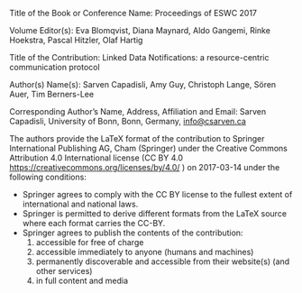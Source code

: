Title of the Book or Conference Name:  Proceedings of ESWC 2017

Volume Editor(s): Eva Blomqvist, Diana Maynard, Aldo Gangemi, Rinke Hoekstra, Pascal Hitzler, Olaf Hartig

Title of the Contribution: Linked Data Notifications: a resource-centric communication protocol

Author(s) Name(s): Sarven Capadisli, Amy Guy, Christoph Lange, Sören Auer, Tim Berners-Lee

Corresponding Author’s Name, Address, Affiliation and Email: Sarven Capadisli, University of Bonn, Bonn, Germany, info@csarven.ca

The authors provide the LaTeX format of the contribution to Springer International Publishing AG, Cham (Springer) under the Creative Commons Attribution 4.0 International license (CC BY 4.0 https://creativecommons.org/licenses/by/4.0/ ) on 2017-03-14 under the following conditions:

* Springer agrees to comply with the CC BY license to the fullest extent of international and national laws.
* Springer is permitted to derive different formats from the LaTeX source where each format carries the CC-BY.
* Springer agrees to publish the contents of the contribution:
  1. accessible for free of charge
  2. accessible immediately to anyone (humans and machines)
  3. permanently discoverable and accessible from their website(s) (and other services)
  4. in full content and media
